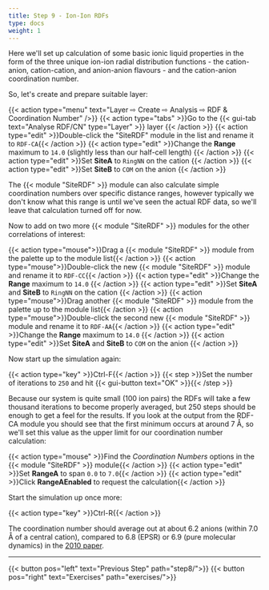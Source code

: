 ```yaml
---
title: Step 9 - Ion-Ion RDFs
type: docs
weight: 1
---
```


Here we'll set up calculation of some basic ionic liquid properties in the form of the three unique ion-ion radial distribution functions - the cation-anion, cation-cation, and anion-anion flavours - and the cation-anion coordination number.

So, let's create and prepare suitable layer:

{{< action type="menu" text="Layer &#8680; Create &#8680; Analysis &#8680; RDF & Coordination Number" />}}
{{< action type="tabs" >}}Go to the {{< gui-tab text="Analyse RDF/CN" type="Layer" >}} layer {{< /action >}}
{{< action type="edit" >}}Double-click the "SiteRDF" module in the list and rename it to `RDF-CA`{{< /action >}}
{{< action type="edit" >}}Change the **Range** maximum to `14.0` (slightly less than our half-cell length) {{< /action >}}
{{< action type="edit" >}}Set **SiteA** to `RingNN` on the cation {{< /action >}}
{{< action type="edit" >}}Set **SiteB** to `COM` on the anion {{< /action >}}

The {{< module "SiteRDF" >}} module can also calculate simple coordination numbers over specific distance ranges, however typically we don't know what this range is until we've seen the actual RDF data, so we'll leave that calculation turned off for now.

Now to add on two more {{< module "SiteRDF" >}} modules for the other correlations of interest:

{{< action type="mouse">}}Drag a {{< module "SiteRDF" >}} module from the palette up to the module list{{< /action >}}
{{< action type="mouse">}}Double-click the new {{< module "SiteRDF" >}} module and rename it to `RDF-CC`{{< /action >}}
{{< action type="edit" >}}Change the **Range** maximum to `14.0` {{< /action >}}
{{< action type="edit" >}}Set **SiteA** and **SiteB** to `RingNN` on the cation {{< /action >}}
{{< action type="mouse">}}Drag another {{< module "SiteRDF" >}} module from the palette up to the module list{{< /action >}}
{{< action type="mouse">}}Double-click the second new {{< module "SiteRDF" >}} module and rename it to `RDF-AA`{{< /action >}}
{{< action type="edit" >}}Change the **Range** maximum to `14.0` {{< /action >}}
{{< action type="edit" >}}Set **SiteA** and **SiteB** to `COM` on the anion {{< /action >}}

Now start up the simulation again:

{{< action type="key" >}}Ctrl-F{{< /action >}}
{{< step >}}Set the number of iterations to `250` and hit {{< gui-button text="OK" >}}{{< /step >}}

Because our system is quite small (100 ion pairs) the RDFs will take a few thousand iterations to become properly averaged, but 250 steps should be enough to get a feel for the results. If you look at the output from the RDF-CA module you should see that the first minimum occurs at around 7 &#8491;, so we'll set this value as the upper limit for our coordination number calculation:

{{< action type="mouse" >}}Find the _Coordination Numbers_ options in the {{< module "SiteRDF" >}} module{{< /action >}}
{{< action type="edit" >}}Set **RangeA** to span `0.0` to `7.0`{{< /action >}}
{{< action type="edit" >}}Click **RangeAEnabled** to request the calculation{{< /action >}}

Start the simulation up once more:

{{< action type="key" >}}Ctrl-R{{< /action >}}

The coordination number should average out at about 6.2 anions (within 7.0 &#8491; of a central cation), compared to 6.8 (EPSR) or 6.9 (pure molecular dynamics) in the [2010 paper](https://doi.org/10.1021/jp102180q).

* * *
{{< button pos="left" text="Previous Step" path="step8/">}}
{{< button pos="right" text="Exercises" path="exercises/">}}
